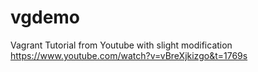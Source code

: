 # vgdemo
Vagrant Tutorial from Youtube with slight modification <br />
https://www.youtube.com/watch?v=vBreXjkizgo&t=1769s

